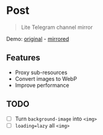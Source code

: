 # Post

> Lite Telegram channel mirror

Demo: [original](https://t.me/s/kichann) - [mirrored](https://post.xuann.wang)

## Features

- Proxy sub-resources
- Convert images to WebP
- Improve performance

## TODO

- [ ] Turn `background-image` into `<img>`
- [ ] `loading=lazy` all `<img>`